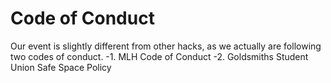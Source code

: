 # Code of Conduct

Our event is slightly different from other hacks, as we actually are following two codes of conduct.
-1. MLH Code of Conduct
-2. Goldsmiths Student Union Safe Space Policy


